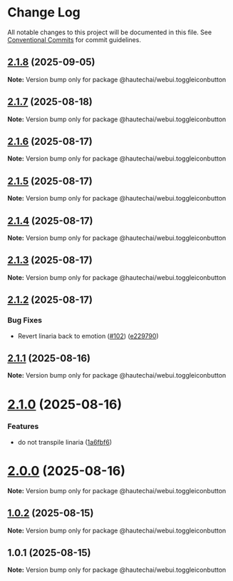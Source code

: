 # Change Log

All notable changes to this project will be documented in this file.
See [Conventional Commits](https://conventionalcommits.org) for commit guidelines.

## [2.1.8](https://github.com/HautechAI/webui/compare/@hautechai/webui.toggleiconbutton@2.1.7...@hautechai/webui.toggleiconbutton@2.1.8) (2025-09-05)

**Note:** Version bump only for package @hautechai/webui.toggleiconbutton

## [2.1.7](https://github.com/HautechAI/webui/compare/@hautechai/webui.toggleiconbutton@2.1.6...@hautechai/webui.toggleiconbutton@2.1.7) (2025-08-18)

**Note:** Version bump only for package @hautechai/webui.toggleiconbutton

## [2.1.6](https://github.com/HautechAI/webui/compare/@hautechai/webui.toggleiconbutton@2.1.5...@hautechai/webui.toggleiconbutton@2.1.6) (2025-08-17)

**Note:** Version bump only for package @hautechai/webui.toggleiconbutton

## [2.1.5](https://github.com/HautechAI/webui/compare/@hautechai/webui.toggleiconbutton@2.1.4...@hautechai/webui.toggleiconbutton@2.1.5) (2025-08-17)

**Note:** Version bump only for package @hautechai/webui.toggleiconbutton

## [2.1.4](https://github.com/HautechAI/webui/compare/@hautechai/webui.toggleiconbutton@2.1.3...@hautechai/webui.toggleiconbutton@2.1.4) (2025-08-17)

**Note:** Version bump only for package @hautechai/webui.toggleiconbutton

## [2.1.3](https://github.com/HautechAI/webui/compare/@hautechai/webui.toggleiconbutton@2.1.2...@hautechai/webui.toggleiconbutton@2.1.3) (2025-08-17)

**Note:** Version bump only for package @hautechai/webui.toggleiconbutton

## [2.1.2](https://github.com/HautechAI/webui/compare/@hautechai/webui.toggleiconbutton@2.1.1...@hautechai/webui.toggleiconbutton@2.1.2) (2025-08-17)

### Bug Fixes

- Revert linaria back to emotion ([#102](https://github.com/HautechAI/webui/issues/102)) ([e229790](https://github.com/HautechAI/webui/commit/e229790dae8eba4b3037bbe41365e5a73ab7f6dc))

## [2.1.1](https://github.com/HautechAI/webui/compare/@hautechai/webui.toggleiconbutton@2.1.0...@hautechai/webui.toggleiconbutton@2.1.1) (2025-08-16)

**Note:** Version bump only for package @hautechai/webui.toggleiconbutton

# [2.1.0](https://github.com/HautechAI/webui/compare/@hautechai/webui.toggleiconbutton@1.0.2...@hautechai/webui.toggleiconbutton@2.1.0) (2025-08-16)

### Features

- do not transpile linaria ([1a6fbf6](https://github.com/HautechAI/webui/commit/1a6fbf6353a0e5028040006b5045170cf83f1ba0))

# [2.0.0](https://github.com/HautechAI/webui/compare/@hautechai/webui.toggleiconbutton@1.0.2...@hautechai/webui.toggleiconbutton@2.0.0) (2025-08-16)

**Note:** Version bump only for package @hautechai/webui.toggleiconbutton

## [1.0.2](https://github.com/HautechAI/webui/compare/@hautechai/webui.toggleiconbutton@1.0.1...@hautechai/webui.toggleiconbutton@1.0.2) (2025-08-15)

**Note:** Version bump only for package @hautechai/webui.toggleiconbutton

## 1.0.1 (2025-08-15)

**Note:** Version bump only for package @hautechai/webui.toggleiconbutton
